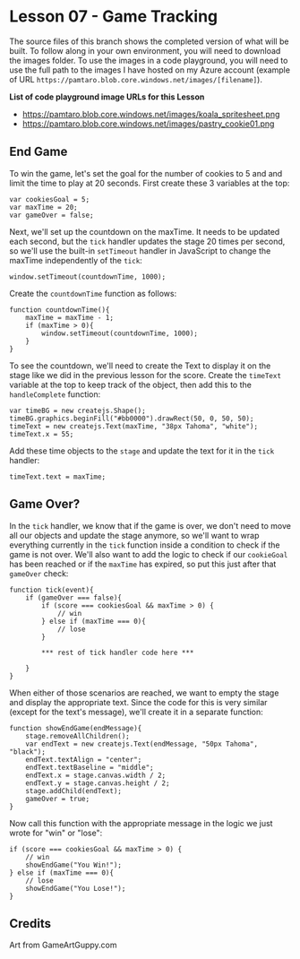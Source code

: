 # Lesson 07 - Game Tracking
The source files of this branch shows the completed version of what will be built. To follow along in your own environment, you will need to download the images folder. To use the images in a code playground, you will need to use the full path to the images I have hosted on my Azure account (example of URL `https://pamtaro.blob.core.windows.net/images/[filename]`).

**List of code playground image URLs for this Lesson**
* https://pamtaro.blob.core.windows.net/images/koala_spritesheet.png
* https://pamtaro.blob.core.windows.net/images/pastry_cookie01.png

## End Game
To win the game, let's set the goal for the number of cookies to 5 and and limit the time to play at 20 seconds. First create these 3 variables at the top:
```
var cookiesGoal = 5;
var maxTime = 20;
var gameOver = false;
```
Next, we'll set up the countdown on the maxTime. It needs to be updated each second, but the `tick` handler updates the stage 20 times per second, so we'll use the built-in `setTimeout` handler in JavaScript to change the maxTime independently of the `tick`:
```
window.setTimeout(countdownTime, 1000);
```
Create the `countdownTime` function as follows:
```
function countdownTime(){
    maxTime = maxTime - 1;
    if (maxTime > 0){            
        window.setTimeout(countdownTime, 1000);
    }
}
```
To see the countdown, we'll need to create the Text to display it on the stage like we did in the previous lesson for the score. Create the `timeText` variable at the top to keep track of the object, then add this to the `handleComplete` function:
```
var timeBG = new createjs.Shape();
timeBG.graphics.beginFill("#bb0000").drawRect(50, 0, 50, 50);
timeText = new createjs.Text(maxTime, "38px Tahoma", "white");
timeText.x = 55;
```
Add these time objects to the `stage` and update the text for it in the `tick` handler:
```
timeText.text = maxTime;
```
## Game Over?
In the `tick` handler, we know that if the game is over, we don't need to move all our objects and update the stage anymore, so we'll want to wrap everything currently in the `tick` function inside a condition to check if the game is not over. We'll also want to add the logic to check if our `cookieGoal` has been reached or if the `maxTime` has expired, so put this just after that `gameOver` check:
```
function tick(event){
    if (gameOver === false){
        if (score === cookiesGoal && maxTime > 0) {
            // win
        } else if (maxTime === 0){
            // lose
        }
        
        *** rest of tick handler code here ***
        
    }
}
```
When either of those scenarios are reached, we want to empty the stage and display the appropriate text. Since the code for this is very similar (except for the text's message), we'll create it in a separate function:
```
function showEndGame(endMessage){
    stage.removeAllChildren();
    var endText = new createjs.Text(endMessage, "50px Tahoma", "black");
    endText.textAlign = "center";
    endText.textBaseline = "middle";
    endText.x = stage.canvas.width / 2;
    endText.y = stage.canvas.height / 2;
    stage.addChild(endText);
    gameOver = true;
}
```
Now call this function with the appropriate message in the logic we just wrote for "win" or "lose":
```
if (score === cookiesGoal && maxTime > 0) {
    // win
    showEndGame("You Win!");
} else if (maxTime === 0){
    // lose
    showEndGame("You Lose!");
}
```

## Credits
Art from GameArtGuppy.com
